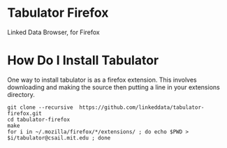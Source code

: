 Tabulator Firefox
=================

Linked Data Browser, for Firefox

How Do I Install Tabulator
==========================

One way to install tabulator is as a firefox extension.  This involves downloading and making the source then putting a line in your extensions directory.

    git clone --recursive  https://github.com/linkeddata/tabulator-firefox.git
    cd tabulator-firefox
    make
    for i in ~/.mozilla/firefox/*/extensions/ ; do echo $PWD > $i/tabulator@csail.mit.edu ; done
